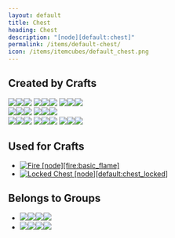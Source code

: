 ```yaml
---
layout: default
title: Chest
heading: Chest
description: "[node][default:chest]"
permalink: /items/default-chest/
icon: /items/itemcubes/default_chest.png
---
```



## Created by Crafts

<div class="craft">
    <div>
        <span><a href="{{site.baseurl}}/items/group-wood/"><span class="item-group" data-toggle="tooltip" title="Group: Wood [group][wood]"><img src="{{site.baseurl}}/assets/img/items/itemcubes/default_junglewood.png"><img src="{{site.baseurl}}/assets/img/items/itemcubes/default_pinewood.png"><img src="{{site.baseurl}}/assets/img/items/itemcubes/default_wood.png"></span></a></span>
        <span><a href="{{site.baseurl}}/items/group-wood/"><span class="item-group" data-toggle="tooltip" title="Group: Wood [group][wood]"><img src="{{site.baseurl}}/assets/img/items/itemcubes/default_junglewood.png"><img src="{{site.baseurl}}/assets/img/items/itemcubes/default_pinewood.png"><img src="{{site.baseurl}}/assets/img/items/itemcubes/default_wood.png"></span></a></span>
        <span><a href="{{site.baseurl}}/items/group-wood/"><span class="item-group" data-toggle="tooltip" title="Group: Wood [group][wood]"><img src="{{site.baseurl}}/assets/img/items/itemcubes/default_junglewood.png"><img src="{{site.baseurl}}/assets/img/items/itemcubes/default_pinewood.png"><img src="{{site.baseurl}}/assets/img/items/itemcubes/default_wood.png"></span></a></span>
    </div>
    <div>
        <span><a href="{{site.baseurl}}/items/group-wood/"><span class="item-group" data-toggle="tooltip" title="Group: Wood [group][wood]"><img src="{{site.baseurl}}/assets/img/items/itemcubes/default_junglewood.png"><img src="{{site.baseurl}}/assets/img/items/itemcubes/default_pinewood.png"><img src="{{site.baseurl}}/assets/img/items/itemcubes/default_wood.png"></span></a></span>
        <span></span>
        <span><a href="{{site.baseurl}}/items/group-wood/"><span class="item-group" data-toggle="tooltip" title="Group: Wood [group][wood]"><img src="{{site.baseurl}}/assets/img/items/itemcubes/default_junglewood.png"><img src="{{site.baseurl}}/assets/img/items/itemcubes/default_pinewood.png"><img src="{{site.baseurl}}/assets/img/items/itemcubes/default_wood.png"></span></a></span>
    </div>
    <div>
        <span><a href="{{site.baseurl}}/items/group-wood/"><span class="item-group" data-toggle="tooltip" title="Group: Wood [group][wood]"><img src="{{site.baseurl}}/assets/img/items/itemcubes/default_junglewood.png"><img src="{{site.baseurl}}/assets/img/items/itemcubes/default_pinewood.png"><img src="{{site.baseurl}}/assets/img/items/itemcubes/default_wood.png"></span></a></span>
        <span><a href="{{site.baseurl}}/items/group-wood/"><span class="item-group" data-toggle="tooltip" title="Group: Wood [group][wood]"><img src="{{site.baseurl}}/assets/img/items/itemcubes/default_junglewood.png"><img src="{{site.baseurl}}/assets/img/items/itemcubes/default_pinewood.png"><img src="{{site.baseurl}}/assets/img/items/itemcubes/default_wood.png"></span></a></span>
        <span><a href="{{site.baseurl}}/items/group-wood/"><span class="item-group" data-toggle="tooltip" title="Group: Wood [group][wood]"><img src="{{site.baseurl}}/assets/img/items/itemcubes/default_junglewood.png"><img src="{{site.baseurl}}/assets/img/items/itemcubes/default_pinewood.png"><img src="{{site.baseurl}}/assets/img/items/itemcubes/default_wood.png"></span></a></span>
    </div>
</div>


## Used for Crafts

<ul class="list-items clearfix">
    <li><a href="{{site.baseurl}}/items/fire-basic-flame/"><img src="{{site.baseurl}}/assets/img/items/itemcubes/fire_basic_flame.png" data-toggle="tooltip" title="Fire [node][fire:basic_flame]"></a></li>
    <li><a href="{{site.baseurl}}/items/default-chest-locked/"><img src="{{site.baseurl}}/assets/img/items/itemcubes/default_chest_locked.png" data-toggle="tooltip" title="Locked Chest [node][default:chest_locked]"></a></li>
</ul>


## Belongs to Groups

<ul class="list-items clearfix">
    <li><a href="{{site.baseurl}}/items/group-choppy/"><span class="item-group" data-toggle="tooltip" title="Group: Choppy [group][choppy]"><img src="{{site.baseurl}}/assets/img/items/itemcubes/default_tree.png"><img src="{{site.baseurl}}/assets/img/items/itemcubes/stairs_slab_junglewood.png"><img src="{{site.baseurl}}/assets/img/items/itemcubes/stairs_slab_pinewood.png"><img src="{{site.baseurl}}/assets/img/items/itemcubes/stairs_slab_wood.png"></span></a></li>
    <li><a href="{{site.baseurl}}/items/group-oddly-breakable-by-hand/"><span class="item-group" data-toggle="tooltip" title="Group: Oddly Breakable By Hand [group][oddly_breakable_by_hand]"><img src="{{site.baseurl}}/assets/img/items/itemcubes/default_leaves.png"><img src="{{site.baseurl}}/assets/img/items/itemcubes/stairs_slab_junglewood.png"><img src="{{site.baseurl}}/assets/img/items/itemcubes/stairs_slab_pinewood.png"><img src="{{site.baseurl}}/assets/img/items/itemcubes/stairs_slab_wood.png"></span></a></li>
</ul>
